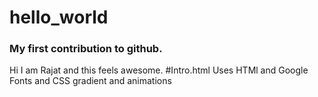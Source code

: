 # hello_world
### My first contribution to github.
Hi 
I am Rajat and this feels awesome.
#Intro.html
Uses HTMl and Google Fonts and CSS gradient and animations
